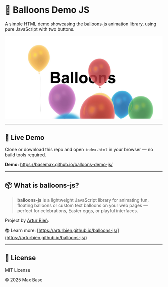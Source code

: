 # 🎈 Balloons Demo JS

A simple HTML demo showcasing the [balloons-js](https://arturbien.github.io/balloons-js/) animation library, using pure JavaScript with two buttons.

[![Balloons Demo JS](demo.jpg)](https://basemax.github.io/balloons-demo-js/)

---

## 🚀 Live Demo

Clone or download this repo and open `index.html` in your browser — no build tools required.

**Demo:** https://basemax.github.io/balloons-demo-js/

---

## 📦 What is balloons-js?

> **balloons-js** is a lightweight JavaScript library for animating fun, floating balloons or custom text balloons on your web pages — perfect for celebrations, Easter eggs, or playful interfaces.

Project by [Artur Bień](https://github.com/arturbien).

📚 Learn more: [https://arturbien.github.io/balloons-js/](https://arturbien.github.io/balloons-js/)

---

## 📄 License

MIT License

© 2025 Max Base
